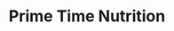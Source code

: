 ---
title: "Prime Time Nutrition"
url: /salinas/prime-time-nutrition/
shop: nutrition supplements
---